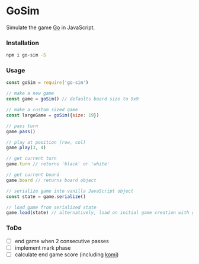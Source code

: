 # GoSim
Simulate the game [Go](https://en.wikipedia.org/wiki/Go_(game)) in JavaScript.

### Installation

```bash
npm i go-sim -S
```

### Usage

```javascript
const goSim = require('go-sim')

// make a new game
const game = goSim() // defaults board size to 9x9

// make a custom sized game
const largeGame = goSim({size: 19})

// pass turn
game.pass()

// play at position (row, col)
game.play(3, 4)

// get current turn
game.turn // returns 'black' or 'white'

// get current board
game.board // returns board object

// serialize game into vanilla JavaScript object
const state = game.serialize()

// load game from serialized state
game.load(state) // alternatively, load on initial game creation with goSim({load: state})
```

### ToDo

- [ ] end game when 2 consecutive passes
- [ ] implement mark phase
- [ ] calculate end game score (including [komi](https://en.wikipedia.org/wiki/Go_(game)#Komi))
